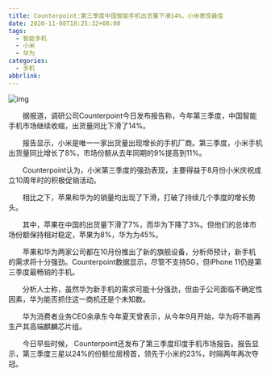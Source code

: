 ```yaml
---
title: Counterpoint:第三季度中国智能手机出货量下滑14%，小米表现最佳
date: 2020-11-08T18:25:32+08:00
tags:
  - 智能手机
  - 小米
  - 华为
categories:
  - 手机
abbrlink:
---
```


![img](https://cdn.jsdelivr.net/gh/yakeing/Documentation@main/Hexo/images/3ed0-kcaeqzy1725326.jpg)

　　据报道，调研公司Counterpoint今日发布报告称，今年第三季度，中国智能手机市场继续收缩，出货量同比下滑了14%。

　　报告显示，小米是唯一一家出货量出现增长的手机厂商。第三季度，小米手机出货量同比增长了8%，市场份额从去年同期的9%提高到11%。

　　Counterpoint认为，小米第三季度的强劲表现，主要得益于8月份小米庆祝成立10周年时的积极促销活动。

　　相比之下，苹果和华为的销量均出现了下滑，打破了持续几个季度的增长势头。

　　其中，苹果在中国的出货量下滑了7%，而华为下降了3%。但他们的总体市场份额保持相对稳定，苹果为8%，华为为45%。

　　苹果和华为两家公司都在10月份推出了新的旗舰设备，分析师预计，新手机的需求将十分强劲。Counterpoint数据显示，尽管不支持5G，但iPhone 11仍是第三季度最畅销的手机。

　　分析人士称，虽然华为新手机的需求可能十分强劲，但由于公司面临不确定性因素，华为能否抓住这一商机还是个未知数。

　　华为消费者业务CEO余承东今年夏天曾表示，从今年9月开始，华为将不能再生产其高端麒麟芯片组。

　　今日早些时候， Counterpoint还发布了第三季度印度手机市场报告。报告显示，第三季度三星以24%的份额位居榜首，领先于小米的23%，时隔两年再次夺冠。